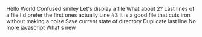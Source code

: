 Hello World
Confused smiley
Let's display a file
What about 2?
Last lines of a file
I'd prefer the first ones actually
Line #3
It is a good file that cuts iron without making a noise
Save current state of directory
Duplicate last line
No more javascript
What's new
